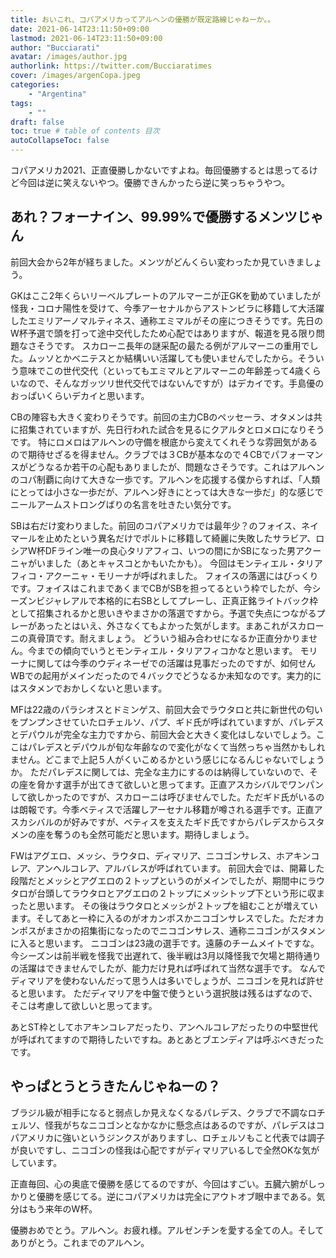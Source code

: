 ```yaml
---
title: おいこれ、コパアメリカってアルヘンの優勝が既定路線じゃねーか。。
date: 2021-06-14T23:11:50+09:00
lastmod: 2021-06-14T23:11:50+09:00
author: "Bucciarati"
avatar: /images/author.jpg
authorlink: https://twitter.com/Bucciaratimes
cover: /images/argenCopa.jpeg
categories:
    - "Argentina"
tags: 
    - ""
draft: false
toc: true # table of contents 目次
autoCollapseToc: false
---
```


コパアメリカ2021、正直優勝しかないですよね。毎回優勝するとは思ってるけど今回は逆に笑えないやつ。優勝できんかったら逆に笑っちゃうやつ。

## あれ？フォーナイン、99.99%で優勝するメンツじゃん

前回大会から2年が経ちました。メンツがどんくらい変わったか見ていきましょう。

GKはここ2年くらいリーベルプレートのアルマーニが正GKを勤めていましたが怪我・コロナ陽性を受けて、今季アーセナルからアストンビラに移籍して大活躍したエミリアーノマルティネス、通称エミマルがその座につきそうです。先日のW杯予選で頭を打って途中交代したため心配ではありますが、報道を見る限り問題なさそうです。
スカローニ長年の謎采配の最たる例がアルマーニの重用でした。ムッソとかベニテスとか結構いい活躍しても使いませんでしたから。そういう意味でこの世代交代（といってもエミマルとアルマーニの年齢差って4歳くらいなので、そんなガッツリ世代交代ではないんですが）はデカイです。手島優のおっぱいくらいデカイと思います。

CBの陣容も大きく変わりそうです。前回の主力CBのペッセーラ、オタメンは共に招集されていますが、先日行われた試合を見るにクアルタとロメロになりそうです。
特にロメロはアルヘンの守備を根底から変えてくれそうな雰囲気があるので期待せざるを得ません。クラブでは３CBが基本なので４CBでパフォーマンスがどうなるか若干の心配もありましたが、問題なさそうです。これはアルヘンのコパ制覇に向けて大きな一歩です。アルヘンを応援する僕からすれば、「人類にとっては小さな一歩だが、アルヘン好きにとっては大きな一歩だ」的な感じでニールアームストロングばりの名言を吐きたい気分です。

SBは右だけ変わりました。前回のコパアメリカでは最年少？のフォイス、ネイマールを止めたという異名だけでポルトに移籍して綺麗に失敗したサラビア、ロシアW杯DFライン唯一の良心タリアフィコ、いつの間にかSBになった男アクーニャがいました（あとキャスコとかもいたかも）。
今回はモンティエル・タリアフィコ・アクーニャ・モリーナが呼ばれました。
フォイスの落選にはびっくりです。フォイスはこれまであくまでCBがSBを担ってるという枠でしたが、今シーズンビジャレアルで本格的に右SBとしてプレーし、正真正銘ライトバック枠として招集されるかと思いきやまさかの落選ですから。予選で失点につながるプレーがあったとはいえ、外さなくてもよかった気がします。まあこれがスカローニの真骨頂です。耐えましょう。
どういう組み合わせになるか正直分かりません。今までの傾向でいうとモンティエル・タリアフィコかなと思います。
モリーナに関しては今季のウディネーゼでの活躍は見事だったのですが、如何せんWBでの起用がメインだったので４バックでどうなるか未知なのです。実力的にはスタメンでおかしくないと思います。

MFは22歳のパラシオスとドミンゲス、前回大会でラウタロと共に新世代の匂いをプンプンさせていたロチェルソ、パプ、ギド氏が呼ばれていますが、パレデスとデパウルが完全な主力ですから、前回大会と大きく変化はしないでしょう。ここはパレデスとデパウルが旬な年齢なので変化がなくて当然っちゃ当然かもしれません。どこまで上記５人がくいこめるかという感じになるんじゃないでしょうか。
ただパレデスに関しては、完全な主力にするのは納得していないので、その座を脅かす選手が出てきて欲しいと思ってます。正直アスカシバルでワンパンして欲しかったのですが、スカローニは呼びませんでした。ただギド氏がいるのは朗報です。今季ベティスで活躍しアーセナル移籍が噂される選手です。正直アスカシバルのが好みですが、ベティスを支えたギド氏ですからパレデスからスタメンの座を奪うのも全然可能だと思います。期待しましょう。

FWはアグエロ、メッシ、ラウタロ、ディマリア、ニコゴンサレス、ホアキンコレア、アンヘルコレア、アルバレスが呼ばれています。
前回大会では、開幕した段階だとメッシとアグエロの２トップというのがメインでしたが、期間中にラウタロが台頭してラウタロとアグエロの２トップにメッシトップ下という形に収まったと思います。
その後はラウタロとメッシが２トップを組むことが増えています。そしてあと一枠に入るのがオカンポスかニコゴンサレスでした。ただオカンポスがまさかの招集街になったのでニコゴンサレス、通称ニコゴンがスタメンに入ると思います。
ニコゴンは23歳の選手です。遠藤のチームメイトですな。今シーズンは前半戦を怪我で出遅れて、後半戦は3月以降怪我で欠場と期待通りの活躍はできませんでしたが、能力だけ見れば呼ばれて当然な選手です。
なんでディマリアを使わないんだって思う人は多いでしょうが、ニコゴンを見れば許せると思います。
ただディマリアを中盤で使うという選択肢は残るはずなので、そこは考慮して欲しいと思ってます。

あとST枠としてホアキンコレアだったり、アンヘルコレアだったりの中堅世代が呼ばれてますので期待したいですね。あとあとブエンディアは呼ぶべきだったです。

## やっぱとうとうきたんじゃねーの？
ブラジル級が相手になると弱点しか見えなくなるパレデス、クラブで不調なロチェルソ、怪我がちなニコゴンとなかなかに懸念点はあるのですが、パレデスはコパアメリカに強いというジンクスがありますし、ロチェルソもこと代表では調子が良いですし、ニコゴンの怪我は心配ですがディマリアいるしで全然OKな気がしています。

正直毎回、心の奥底で優勝を感じてるのですが、今回はすごい。五臓六腑がしっかりと優勝を感じてる。逆にコパアメリカは完全にアウトオブ眼中まである。気分はもう来年のW杯。

優勝おめでとう。アルヘン。お疲れ様。アルゼンチンを愛する全ての人。そしてありがとう。これまでのアルヘン。

